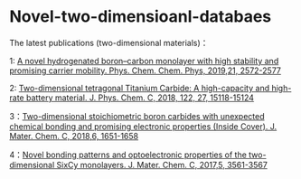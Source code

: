 # Novel-two-dimensioanl-databaes
The latest publications (two-dimensional materials)：

1: [A novel hydrogenated boron–carbon monolayer with high stability and promising carrier mobility. Phys. Chem. Chem. Phys, 2019,21, 2572-2577](https://pubs.rsc.org/en/content/articlehtml/2018/cp/c8cp06346j)

2: [Two-dimensional tetragonal Titanium Carbide: A high-capacity and high-rate battery material. J. Phys. Chem. C, 2018, 122, 27, 15118-15124](https://pubs.acs.org.ccindex.cn/doi/abs/10.1021/acs.jpcc.8b03425)


3：[Two-dimensional stoichiometric boron carbides with unexpected chemical bonding and promising electronic properties (Inside Cover). J. Mater. Chem. C, 2018,6, 1651-1658](https://pubs.rsc.org/-/content/articlehtml/2018/tc/c7tc04505k)

4：[Novel bonding patterns and optoelectronic properties of the two-dimensional SixCy monolayers. J. Mater. Chem. C, 2017,5, 3561-3567](https://pubs.rsc.org/en/content/articlehtml/2017/tc/c6tc05415c)

